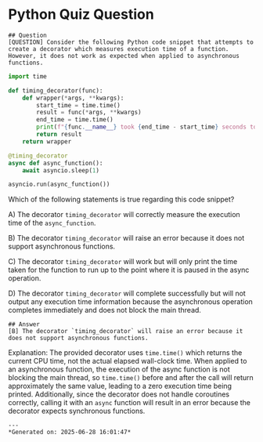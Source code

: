 # Python Quiz Question
    
    ## Question
    [QUESTION] Consider the following Python code snippet that attempts to create a decorator which measures execution time of a function. However, it does not work as expected when applied to asynchronous functions.

```python
import time

def timing_decorator(func):
    def wrapper(*args, **kwargs):
        start_time = time.time()
        result = func(*args, **kwargs)
        end_time = time.time()
        print(f"{func.__name__} took {end_time - start_time} seconds to execute")
        return result
    return wrapper

@timing_decorator
async def async_function():
    await asyncio.sleep(1)

asyncio.run(async_function())
```

Which of the following statements is true regarding this code snippet?

A) The decorator `timing_decorator` will correctly measure the execution time of the `async_function`.

B) The decorator `timing_decorator` will raise an error because it does not support asynchronous functions.

C) The decorator `timing_decorator` will work but will only print the time taken for the function to run up to the point where it is paused in the async operation.

D) The decorator `timing_decorator` will complete successfully but will not output any execution time information because the asynchronous operation completes immediately and does not block the main thread.
    
    ## Answer
    [B] The decorator `timing_decorator` will raise an error because it does not support asynchronous functions.

Explanation: The provided decorator uses `time.time()` which returns the current CPU time, not the actual elapsed wall-clock time. When applied to an asynchronous function, the execution of the async function is not blocking the main thread, so `time.time()` before and after the call will return approximately the same value, leading to a zero execution time being printed. Additionally, since the decorator does not handle coroutines correctly, calling it with an `async` function will result in an error because the decorator expects synchronous functions.
    
    ---
    *Generated on: 2025-06-28 16:01:47*
    